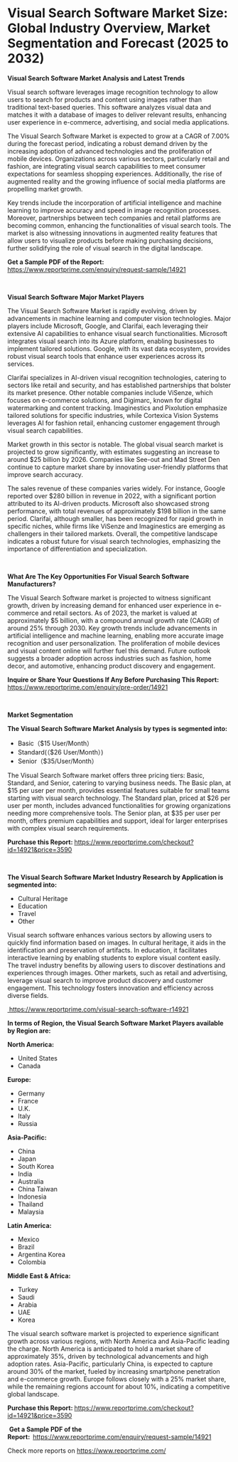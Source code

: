 <p><h1>Visual Search Software Market Size: Global Industry Overview, Market Segmentation and Forecast (2025 to 2032)</h1></p><p><strong>Visual Search Software Market Analysis and Latest Trends</strong></p>
<p><p>Visual search software leverages image recognition technology to allow users to search for products and content using images rather than traditional text-based queries. This software analyzes visual data and matches it with a database of images to deliver relevant results, enhancing user experience in e-commerce, advertising, and social media applications. </p><p>The Visual Search Software Market is expected to grow at a CAGR of 7.00% during the forecast period, indicating a robust demand driven by the increasing adoption of advanced technologies and the proliferation of mobile devices. Organizations across various sectors, particularly retail and fashion, are integrating visual search capabilities to meet consumer expectations for seamless shopping experiences. Additionally, the rise of augmented reality and the growing influence of social media platforms are propelling market growth. </p><p>Key trends include the incorporation of artificial intelligence and machine learning to improve accuracy and speed in image recognition processes. Moreover, partnerships between tech companies and retail platforms are becoming common, enhancing the functionalities of visual search tools. The market is also witnessing innovations in augmented reality features that allow users to visualize products before making purchasing decisions, further solidifying the role of visual search in the digital landscape.</p></p>
<p><strong>Get a Sample PDF of the Report:&nbsp;</strong> <a href="https://www.reportprime.com/enquiry/request-sample/14921?utm_campaign=3190&utm_medium=2&utm_source=Github&utm_content=ia&utm_term=20032025&utm_id=visual-search-software">https://www.reportprime.com/enquiry/request-sample/14921</a></p>
<p>&nbsp;</p>
<p><strong>Visual Search Software Major Market Players</strong></p>
<p><p>The Visual Search Software Market is rapidly evolving, driven by advancements in machine learning and computer vision technologies. Major players include Microsoft, Google, and Clarifai, each leveraging their extensive AI capabilities to enhance visual search functionalities. Microsoft integrates visual search into its Azure platform, enabling businesses to implement tailored solutions. Google, with its vast data ecosystem, provides robust visual search tools that enhance user experiences across its services.</p><p>Clarifai specializes in AI-driven visual recognition technologies, catering to sectors like retail and security, and has established partnerships that bolster its market presence. Other notable companies include ViSenze, which focuses on e-commerce solutions, and Digimarc, known for digital watermarking and content tracking. Imaginestics and Pixolution emphasize tailored solutions for specific industries, while Cortexica Vision Systems leverages AI for fashion retail, enhancing customer engagement through visual search capabilities.</p><p>Market growth in this sector is notable. The global visual search market is projected to grow significantly, with estimates suggesting an increase to around $25 billion by 2026. Companies like See-out and Mad Street Den continue to capture market share by innovating user-friendly platforms that improve search accuracy.</p><p>The sales revenue of these companies varies widely. For instance, Google reported over $280 billion in revenue in 2022, with a significant portion attributed to its AI-driven products. Microsoft also showcased strong performance, with total revenues of approximately $198 billion in the same period. Clarifai, although smaller, has been recognized for rapid growth in specific niches, while firms like ViSenze and Imaginestics are emerging as challengers in their tailored markets. Overall, the competitive landscape indicates a robust future for visual search technologies, emphasizing the importance of differentiation and specialization.</p></p>
<p>&nbsp;</p>
<p><strong>What Are The Key Opportunities For Visual Search Software Manufacturers?</strong></p>
<p><p>The Visual Search Software market is projected to witness significant growth, driven by increasing demand for enhanced user experience in e-commerce and retail sectors. As of 2023, the market is valued at approximately $5 billion, with a compound annual growth rate (CAGR) of around 25% through 2030. Key growth trends include advancements in artificial intelligence and machine learning, enabling more accurate image recognition and user personalization. The proliferation of mobile devices and visual content online will further fuel this demand. Future outlook suggests a broader adoption across industries such as fashion, home decor, and automotive, enhancing product discovery and engagement.</p></p>
<p><strong>Inquire or Share Your Questions If Any Before Purchasing This Report:</strong> <a href="https://www.reportprime.com/enquiry/pre-order/14921?utm_campaign=3190&utm_medium=2&utm_source=Github&utm_content=ia&utm_term=20032025&utm_id=visual-search-software">https://www.reportprime.com/enquiry/pre-order/14921</a></p>
<p>&nbsp;</p>
<p><strong>Market Segmentation</strong></p>
<p><strong>The Visual Search Software Market Analysis by types is segmented into:</strong></p>
<p><ul><li>Basic（$15 User/Month）</li><li>Standard(（$26 User/Month）)</li><li>Senior（$35/User/Month）</li></ul></p>
<p><p>The Visual Search Software market offers three pricing tiers: Basic, Standard, and Senior, catering to varying business needs. The Basic plan, at $15 per user per month, provides essential features suitable for small teams starting with visual search technology. The Standard plan, priced at $26 per user per month, includes advanced functionalities for growing organizations needing more comprehensive tools. The Senior plan, at $35 per user per month, offers premium capabilities and support, ideal for larger enterprises with complex visual search requirements.</p></p>
<p><strong>Purchase this Report:&nbsp;</strong><a href="https://www.reportprime.com/checkout?id=14921&price=3590&utm_campaign=3190&utm_medium=2&utm_source=Github&utm_content=ia&utm_term=20032025&utm_id=visual-search-software">https://www.reportprime.com/checkout?id=14921&price=3590</a></p>
<p>&nbsp;</p>
<p><strong>The Visual Search Software Market Industry Research by Application is segmented into:</strong></p>
<p><ul><li>Cultural Heritage</li><li>Education</li><li>Travel</li><li>Other</li></ul></p>
<p><p>Visual search software enhances various sectors by allowing users to quickly find information based on images. In cultural heritage, it aids in the identification and preservation of artifacts. In education, it facilitates interactive learning by enabling students to explore visual content easily. The travel industry benefits by allowing users to discover destinations and experiences through images. Other markets, such as retail and advertising, leverage visual search to improve product discovery and customer engagement. This technology fosters innovation and efficiency across diverse fields.</p></p>
<p><a href="https://www.reportprime.com/visual-search-software-r14921?utm_campaign=3190&utm_medium=2&utm_source=Github&utm_content=ia&utm_term=20032025&utm_id=visual-search-software">&nbsp;https://www.reportprime.com/visual-search-software-r14921</a></p>
<p><strong>In terms of Region, the Visual Search Software Market Players available by Region are:</strong></p>
<p>
    <p> <strong> North America: </strong>
        <ul>
            <li>United States</li>
            <li>Canada</li>
        </ul>
        </p> 
    <p> <strong> Europe: </strong>
        <ul>
            <li>Germany</li>
            <li>France</li>
            <li>U.K.</li>
            <li>Italy</li>
            <li>Russia</li>
        </ul>
        </p> 
    <p> <strong> Asia-Pacific: </strong>
        <ul>
            <li>China</li>
            <li>Japan</li>
            <li>South Korea</li>
            <li>India</li>
            <li>Australia</li>
            <li>China Taiwan</li>
            <li>Indonesia</li>
            <li>Thailand</li>
            <li>Malaysia</li>
        </ul>
        </p> 
    <p> <strong> Latin America: </strong>
        <ul>
            <li>Mexico</li>
            <li>Brazil</li>
            <li>Argentina Korea</li>
            <li>Colombia</li>
        </ul>
        </p> 
    <p> <strong> Middle East & Africa: </strong>
        <ul>
            <li>Turkey</li>
            <li>Saudi</li>
            <li>Arabia</li>
            <li>UAE</li>
            <li>Korea</li>
        </ul>
    </p>
    </p>
<p><p>The visual search software market is projected to experience significant growth across various regions, with North America and Asia-Pacific leading the charge. North America is anticipated to hold a market share of approximately 35%, driven by technological advancements and high adoption rates. Asia-Pacific, particularly China, is expected to capture around 30% of the market, fueled by increasing smartphone penetration and e-commerce growth. Europe follows closely with a 25% market share, while the remaining regions account for about 10%, indicating a competitive global landscape.</p></p>
<p><strong>Purchase this Report: </strong><a href="https://www.reportprime.com/checkout?id=14921&price=3590&utm_campaign=3190&utm_medium=2&utm_source=Github&utm_content=ia&utm_term=20032025&utm_id=visual-search-software">https://www.reportprime.com/checkout?id=14921&price=3590</a></p>
<p>&nbsp;<strong>Get a Sample PDF of the Report:&nbsp;&nbsp;</strong><a href="https://www.reportprime.com/enquiry/request-sample/14921?utm_campaign=3190&utm_medium=2&utm_source=Github&utm_content=ia&utm_term=20032025&utm_id=visual-search-software">https://www.reportprime.com/enquiry/request-sample/14921</a></p>
<p><strong></strong></p>
<p>Check more reports on <a href="https://www.reportprime.com/?utm_campaign=3190&utm_medium=2&utm_source=Github&utm_content=ia&utm_term=20032025&utm_id=visual-search-software">https://www.reportprime.com/</a></p>